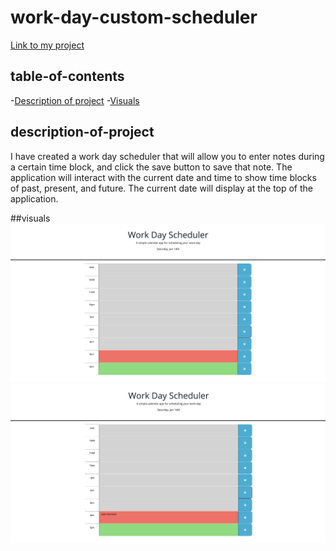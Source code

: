 # work-day-custom-scheduler

[Link to my project](https://alandis01.github.io/work-day-scheduler/)

## table-of-contents
-[Description of project](#description-of-proejct)
-[Visuals](#visuals)

## description-of-project
I have created a work day scheduler that will allow you to enter notes during a certain time block, and click the save button to save that note. The application will interact with the current date and time to show time blocks of past, present, and future. The current date will display at the top of the application. 

##visuals
![Work Day Scheduler](./assets/WorkDayScheduler1.png)
![Work Day Scheduler - notes added](./assets/WorkDayScheduler2.png)
